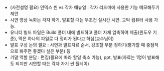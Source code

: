 - (사전설명 필요) 인덱스 씬 vs 각자 매뉴얼 : 각자 리드미에 사용한 기능 메모해두기 제안
- 시연 영상 녹화는 각자 하기, 발표할 때는 무조건 실시간 시연. 교탁 컴퓨터 사용 가능.
- 유니티 빌드 파일은 Build 폴더 내에 빌드하고 폴더 자체 압축하여 제출(윈도우 기준), 맥은 하나의 파일로 다 정리가 된다고 하심(교수님이)
- 발표 구성 논의 필요 : 시연과 발표자료 순서, 강조할 부분 정하기(평가할 때 중점적으로 봐주면 좋겠다 싶은 부분) 등
-  기말 역할 분담 : 편집(필요에 따라 할일 축소 가능), ppt, 발표(자료는 1명이 발표해도 되지만 시연할 때는 각자 자기 씬 플레이)